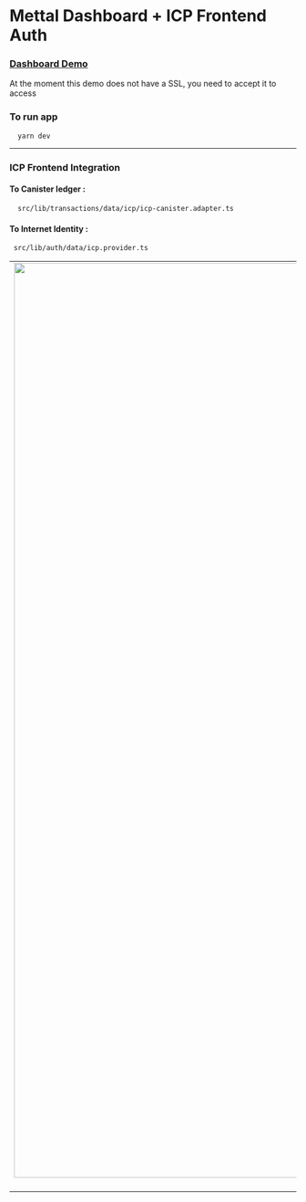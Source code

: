 # Mettal Dashboard + ICP Frontend Auth

### [Dashboard Demo](https://dashboard.mettal.mx/)

At the moment this demo does not have a SSL, you need to accept it to access

### To run app

```shell
  yarn dev
```

------------

### ICP Frontend  Integration
#### To Canister ledger : 
```path
  src/lib/transactions/data/icp/icp-canister.adapter.ts  
```

####  To Internet Identity  : 
```path 
 src/lib/auth/data/icp.provider.ts
```

| | | |
|:-------------------------:|:-------------------------:|:-------------------------:|
|<img width="1604" alt="" src="https://s3.us-east-1.amazonaws.com/dash.mettal.mx/repository/8.png"> Canister Ledger Frontend Integration  |  <img width="1604" alt="" src="https://s3.us-east-1.amazonaws.com/dash.mettal.mx/repository/9.png"> Internet Identity Integration
